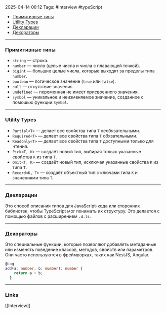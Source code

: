 2025-04-14 00:12
Tags: #Interview #typeScript 

- [Примитивные типы](#Примитивные%20типы)
- [Utility Types](#Utility%20Types)
- [Декларации](#Декларации)
- [Декораторы](#Декораторы)

---

### Примитивные типы

- `string` — строка.
- `number` — число (целые числа и числа с плавающей точкой).
- `bigint` — большие целые числа, которые выходят за пределы типа `number`.
- `boolean` — логическое значение (`true` или `false`).
- `null` — отсутствие значения.
- `undefined` — переменная не имеет присвоенного значения.
- `symbol` — уникальное и неизменяемое значение, созданное с помощью функции `Symbol`.

---

### Utility Types

- `Partial<T>` — делает все свойства типа `T` необязательными.
- `Required<T>` — делает все свойства типа `T` обязательными.
- `Readonly<T>` — делает все свойства типа `T` доступными только для чтения.
- `Pick<T, K>` — создаёт новый тип, выбирая только указанные свойства `K` из типа `T`.
- `Omit<T, K>` — создаёт новый тип, исключая указанные свойства `K` из типа `T`.
- `Record<K, T>` — создаёт объектный тип с ключами типа `K` и значениями типа `T`.

---

### Декларации

Это способ описания типов для JavaScript-кода или сторонних библиотек, чтобы TypeScript мог понимать их структуру. Это делается с помощью файлов с расширением `.d.ts`.

---

### Декораторы

Это специальные функции, которые позволяют добавлять метаданные или изменять поведение классов, методов, свойств или параметров. Они часто используются в фреймворках, таких как NestJS, Angular.

```ts
@Log
add(a: number, b: number): number {
    return a + b;
  }
```

---
### Links
[[Interview]]